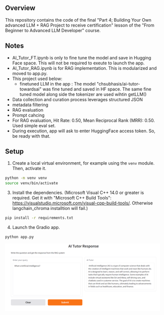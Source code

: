 ## Overview

This repository contains the code of the final "Part 4; Building Your Own advanced LLM + RAG Project to receive certification" lesson of the "From Beginner to Advanced LLM Developer" course.

## Notes
- AI_Tutor_FT.ipynb is only to fine tune the model and save in Hugging Face space. This will not be required to exeute to launch the app. 
- AI_Tutor_RAG.ipynb is for RAG implementation. This is modularized and moved to app.py.
- This project used below:
    - finetuned LLM in the app : The model "chsubhasis/ai-tutor-towardsai" was fine tuned and saved in HF space. The same fine tuned model along side the tokenizer are used wihtin getLLM()
- Data collection and curation process leverages structured JSON
- metadata filtering
- RAG evaluation
- Prompt cahcing
- For RAG evaluation, Hit Rate: 0.50, Mean Reciprocal Rank (MRR): 0.50. Used simple eval set.
- During execution, app will ask to enter HuggingFace access token. So, be ready with that.

## Setup

1. Create a local virtual environment, for example using the `venv` module. Then, activate it.

```bash
python -m venv venv
source venv/bin/activate
```

3. Install the dependencies. (Microsoft Visual C++ 14.0 or greater is required. Get it with "Microsoft C++ Build Tools": https://visualstudio.microsoft.com/visual-cpp-build-tools/. Otherwise langchain_chroma installtion will fail.)

```bash
pip install -r requirements.txt
```

4. Launch the Gradio app.

```bash
python app.py
```

![alt text](rag_response.PNG)